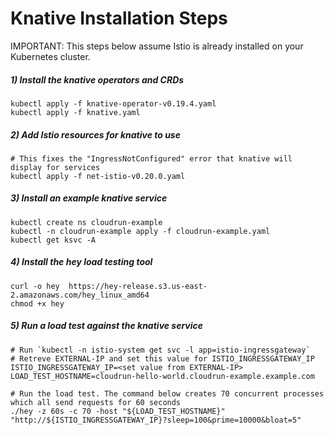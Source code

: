 # Knative Installation Steps

IMPORTANT: This steps below assume Istio is already installed on your Kubernetes cluster.


##### 1) Install the knative operators and CRDs

```
kubectl apply -f knative-operator-v0.19.4.yaml
kubectl apply -f knative.yaml
```

##### 2) Add Istio resources for knative to use
```
# This fixes the "IngressNotConfigured" error that knative will display for services 
kubectl apply -f net-istio-v0.20.0.yaml
```

##### 3) Install an example knative service
```
kubectl create ns cloudrun-example
kubectl -n cloudrun-example apply -f cloudrun-example.yaml
kubectl get ksvc -A
```

##### 4) Install the hey load testing tool
```
curl -o hey  https://hey-release.s3.us-east-2.amazonaws.com/hey_linux_amd64
chmod +x hey
```

##### 5) Run a load test against the knative service
```
# Run `kubectl -n istio-system get svc -l app=istio-ingressgateway`
# Retreve EXTERNAL-IP and set this value for ISTIO_INGRESSGATEWAY_IP
ISTIO_INGRESSGATEWAY_IP=<set value from EXTERNAL-IP>
LOAD_TEST_HOSTNAME=cloudrun-hello-world.cloudrun-example.example.com

# Run the load test. The command below creates 70 concurrent processes which all send requests for 60 seconds
./hey -z 60s -c 70 -host "${LOAD_TEST_HOSTNAME}" "http://${ISTIO_INGRESSGATEWAY_IP}?sleep=100&prime=10000&bloat=5"
```